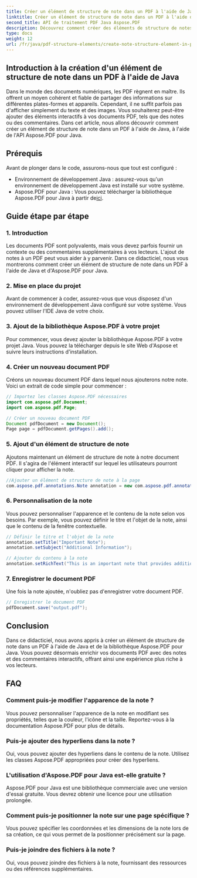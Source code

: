 ```yaml
---
title: Créer un élément de structure de note dans un PDF à l'aide de Java
linktitle: Créer un élément de structure de note dans un PDF à l'aide de Java
second_title: API de traitement PDF Java Aspose.PDF
description: Découvrez comment créer des éléments de structure de notes interactifs dans des fichiers PDF à l'aide de Java avec Aspose.PDF pour Java. Améliorez vos documents avec des notes informatives.
type: docs
weight: 12
url: /fr/java/pdf-structure-elements/create-note-structure-element-in-pdf-using-java/
---
```


## Introduction à la création d'un élément de structure de note dans un PDF à l'aide de Java

Dans le monde des documents numériques, les PDF règnent en maître. Ils offrent un moyen cohérent et fiable de partager des informations sur différentes plates-formes et appareils. Cependant, il ne suffit parfois pas d'afficher simplement du texte et des images. Vous souhaiterez peut-être ajouter des éléments interactifs à vos documents PDF, tels que des notes ou des commentaires. Dans cet article, nous allons découvrir comment créer un élément de structure de note dans un PDF à l'aide de Java, à l'aide de l'API Aspose.PDF pour Java.

## Prérequis

Avant de plonger dans le code, assurons-nous que tout est configuré :

- Environnement de développement Java : assurez-vous qu'un environnement de développement Java est installé sur votre système.
-  Aspose.PDF pour Java : Vous pouvez télécharger la bibliothèque Aspose.PDF pour Java à partir de[ici](https://releases.aspose.com/pdf/java/).

## Guide étape par étape

### 1. Introduction

Les documents PDF sont polyvalents, mais vous devez parfois fournir un contexte ou des commentaires supplémentaires à vos lecteurs. L'ajout de notes à un PDF peut vous aider à y parvenir. Dans ce didacticiel, nous vous montrerons comment créer un élément de structure de note dans un PDF à l'aide de Java et d'Aspose.PDF pour Java.

### 2. Mise en place du projet

Avant de commencer à coder, assurez-vous que vous disposez d'un environnement de développement Java configuré sur votre système. Vous pouvez utiliser l'IDE Java de votre choix.

### 3. Ajout de la bibliothèque Aspose.PDF à votre projet

Pour commencer, vous devez ajouter la bibliothèque Aspose.PDF à votre projet Java. Vous pouvez la télécharger depuis le site Web d'Aspose et suivre leurs instructions d'installation.

### 4. Créer un nouveau document PDF

Créons un nouveau document PDF dans lequel nous ajouterons notre note. Voici un extrait de code simple pour commencer :

```java
// Importez les classes Aspose.PDF nécessaires
import com.aspose.pdf.Document;
import com.aspose.pdf.Page;

// Créer un nouveau document PDF
Document pdfDocument = new Document();
Page page = pdfDocument.getPages().add();
```

### 5. Ajout d'un élément de structure de note

Ajoutons maintenant un élément de structure de note à notre document PDF. Il s'agira de l'élément interactif sur lequel les utilisateurs pourront cliquer pour afficher la note.

```java
//Ajouter un élément de structure de note à la page
com.aspose.pdf.annotations.Note annotation = new com.aspose.pdf.annotations.Note(page, new com.aspose.pdf.Rectangle(100, 100, 200, 200));
```

### 6. Personnalisation de la note

Vous pouvez personnaliser l'apparence et le contenu de la note selon vos besoins. Par exemple, vous pouvez définir le titre et l'objet de la note, ainsi que le contenu de la fenêtre contextuelle.

```java
// Définir le titre et l'objet de la note
annotation.setTitle("Important Note");
annotation.setSubject("Additional Information");

// Ajouter du contenu à la note
annotation.setRichText("This is an important note that provides additional information.");
```

### 7. Enregistrer le document PDF

Une fois la note ajoutée, n'oubliez pas d'enregistrer votre document PDF.

```java
// Enregistrer le document PDF
pdfDocument.save("output.pdf");
```

## Conclusion

Dans ce didacticiel, nous avons appris à créer un élément de structure de note dans un PDF à l'aide de Java et de la bibliothèque Aspose.PDF pour Java. Vous pouvez désormais enrichir vos documents PDF avec des notes et des commentaires interactifs, offrant ainsi une expérience plus riche à vos lecteurs.

## FAQ

### Comment puis-je modifier l'apparence de la note ?

Vous pouvez personnaliser l'apparence de la note en modifiant ses propriétés, telles que la couleur, l'icône et la taille. Reportez-vous à la documentation Aspose.PDF pour plus de détails.

### Puis-je ajouter des hyperliens dans la note ?

Oui, vous pouvez ajouter des hyperliens dans le contenu de la note. Utilisez les classes Aspose.PDF appropriées pour créer des hyperliens.

### L'utilisation d'Aspose.PDF pour Java est-elle gratuite ?

Aspose.PDF pour Java est une bibliothèque commerciale avec une version d'essai gratuite. Vous devrez obtenir une licence pour une utilisation prolongée.

### Comment puis-je positionner la note sur une page spécifique ?

Vous pouvez spécifier les coordonnées et les dimensions de la note lors de sa création, ce qui vous permet de la positionner précisément sur la page.

### Puis-je joindre des fichiers à la note ?

Oui, vous pouvez joindre des fichiers à la note, fournissant des ressources ou des références supplémentaires.